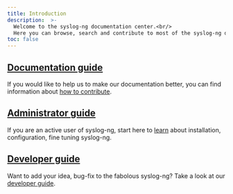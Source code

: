 ```yaml
---
title: Introduction
description:  >-
  Welcome to the syslog-ng documentation center.<br/>
  Here you can browse, search and contribute to most of the syslog-ng documentation.
toc: false
---
```


[ref:admin-guide]: admin-guide
[ref:dev-guide]: dev-guide
[ref:doc-guide]: doc-guide

## [Documentation guide][ref:doc-guide]

If you would like to help us to make our documentation better, you can find information about [how to contribute][ref:doc-guide].

## [Administrator guide][ref:admin-guide]

If you are an active user of syslog-ng, start here to [learn][ref:admin-guide] about installation, configuration, fine tuning syslog-ng.

## [Developer guide][ref:dev-guide]

Want to add your idea, bug-fix to the fabolous syslog-ng? Take a look at our [developer guide][ref:dev-guide].
